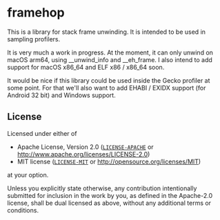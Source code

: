 # framehop

This is a library for stack frame unwinding. It is intended to be used in sampling profilers.

It is very much a work in progress. At the moment, it can only unwind on macOS arm64, using __unwind_info and __eh_frame.
I also intend to add support for macOS x86_64 and ELF x86 / x86_64 soon.

It would be nice if this library could be used inside the Gecko profiler at some point. For that we'll also want to add EHABI / EXIDX support (for Android 32 bit) and Windows support.

## License

Licensed under either of

  * Apache License, Version 2.0 ([`LICENSE-APACHE`](./LICENSE-APACHE) or http://www.apache.org/licenses/LICENSE-2.0)
  * MIT license ([`LICENSE-MIT`](./LICENSE-MIT) or http://opensource.org/licenses/MIT)

at your option.

Unless you explicitly state otherwise, any contribution intentionally submitted
for inclusion in the work by you, as defined in the Apache-2.0 license, shall be
dual licensed as above, without any additional terms or conditions.
